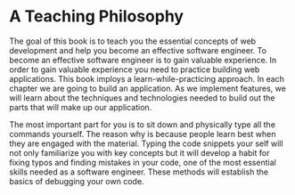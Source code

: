 # A Teaching Philosophy
The goal of this book is to teach you the essential concepts of web development and help you become an effective software engineer. To become an effective software engineer is to gain valuable experience. In order to gain valuable experience you need to practice building web applications. This book imploys a learn-while-practicing approach. In each chapter we are going to build an application. As we implement features, we will learn about the techniques and technologies needed to build out the parts that will make up our application. 

The most important part for you is to sit down and physically type all the commands yourself. The reason why is because people learn best when they are engaged with the material. Typing the code snippets your self will not only familiarize you with key concepts but it will develop a habit for fixing typos and finding mistakes in your code, one of the most essential skills needed as a software engineer. These methods will establish the basics of debugging your own code.

